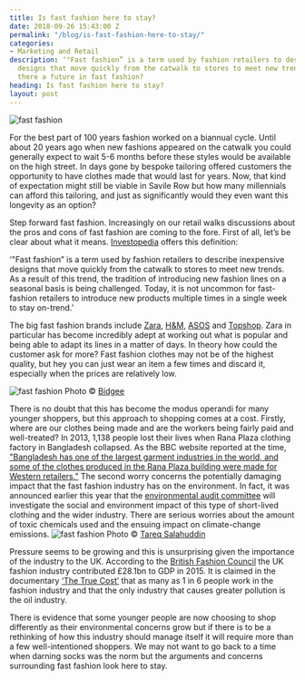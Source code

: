 ```yaml
---
title: Is fast fashion here to stay?
date: 2018-09-26 15:43:00 Z
permalink: "/blog/is-fast-fashion-here-to-stay/"
categories:
- Marketing and Retail
description: ‘"Fast fashion” is a term used by fashion retailers to describe inexpensive
  designs that move quickly from the catwalk to stores to meet new trends. But is
  there a future in fast fashion?
heading: Is fast fashion here to stay?
layout: post
---
```


![fast fashion](/uploads/adult-beautiful-clothes.jpg)

For the best part of 100 years fashion worked on a biannual cycle.  Until about 20 years ago when new fashions appeared on the catwalk you could generally expect to wait 5-6 months before these styles would be available on the high street.  In days gone by bespoke tailoring offered customers the opportunity to have clothes made that would last for years.  Now, that kind of expectation might still be viable in Savile Row but how many millennials can afford this tailoring, and just as significantly would they even want this longevity as an option?



Step forward fast fashion.  Increasingly on our retail walks discussions about the pros and cons of fast fashion are coming to the fore.  First of all, let’s be clear about what it means.  [Investopedia](https://www.investopedia.com/terms/f/fast-fashion.asp) offers this definition:



‘"Fast fashion” is a term used by fashion retailers to describe inexpensive designs that move quickly from the catwalk to stores to meet new trends. As a result of this trend, the tradition of introducing new fashion lines on a seasonal basis is being challenged. Today, it is not uncommon for fast-fashion retailers to introduce new products multiple times in a single week to stay on-trend.’



The big fast fashion brands include [Zara](https://www.zara.com/uk/), [H&M](https://www2.hm.com/en_gb/index.html#modal-1), [ASOS](https://www.asos.com/) and [Topshop](http://www.topshop.com/?geoip=home).  Zara in particular has become incredibly adept at working out what is popular and being able to adapt its lines in a matter of days.  In theory how could the customer ask for more?  Fast fashion clothes may not be of the highest quality, but hey you can just wear an item a few times and discard it, especially when the prices are relatively low.   

![fast fashion](/uploads/Zara_store_at_Westfield_Sydney.jpg)
Photo © [Bidgee](https://commons.wikimedia.org/wiki/File:Zara_store_at_Westfield_Sydney.jpg)

There is no doubt that this has become the modus operandi for many younger shoppers, but this approach to shopping comes at a cost.  Firstly, where are our clothes being made and are the workers being fairly paid and well-treated?  In 2013, 1,138 people lost their lives when Rana Plaza clothing factory in Bangladesh collapsed.  As the BBC website reported at the time, ["Bangladesh has one of the largest garment industries in the world, and some of the clothes produced in the Rana Plaza building were made for Western retailers."](https://www.bbc.co.uk/news/world-asia-22476774)  The second worry concerns the potentially damaging impact that the fast fashion industry has on the environment.  In fact, it was announced earlier this year that the [environmental audit committee](https://www.parliament.uk/business/committees/committees-a-z/commons-select/environmental-audit-committee/) will investigate the social and environment impact of this type of short-lived clothing and the wider industry.  There are serious worries about the amount of toxic chemicals used and the ensuing impact on climate-change emissions.
![fast fashion](/uploads/Garment_factory_in_Bangladesh_Women_working.jpg)
Photo © [Tareq Salahuddin](https://commons.wikimedia.org/wiki/File:Garment_factory_in_Bangladesh_Women_working.jpg)



Pressure seems to be growing and this is unsurprising given the importance of the industry to the UK.  According to the [British Fashion Council](http://www.britishfashioncouncil.co.uk/) the UK fashion industry contributed £28.1bn to GDP in 2015.  It is claimed in the documentary [‘The True Cost’](https://truecostmovie.com/) that as many as 1 in 6 people work in the fashion industry and that the only industry that causes greater pollution is the oil industry.

There is evidence that some younger people are now choosing to shop differently as their environmental concerns grow but if there is to be a rethinking of how this industry should manage itself it will require more than a few well-intentioned shoppers.  We may not want to go back to a time when darning socks was the norm but the arguments and concerns surrounding fast fashion look here to stay.
